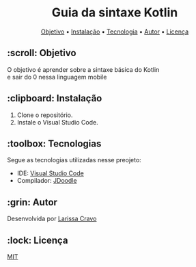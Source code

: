 <h1 align="center">Guia da sintaxe Kotlin</h1>

<p align="center">
 <a href="#objective">Objetivo</a> •
 <a href="#installation">Instalação</a> • 
 <a href="#technology">Tecnologia</a> • 
 <a href="#author">Autor</a> •
 <a href="#licence">Licença</a>
</p>

<h2 id=objective>:scroll: Objetivo</h2>
O objetivo é aprender sobre a sintaxe básica do Kotlin <br> e sair do 0 nessa linguagem mobile<br>

<h2 id=installation>:clipboard: Instalação</h2>

1. Clone o repositório.
2. Instale o Visual Studio Code.

<h2 id=technology>:toolbox: Tecnologias</h2>

Segue as tecnologias utilizadas nesse preojeto:

- IDE: <a href="https://code.visualstudio.com/download">Visual Studio Code</a>
- Compilador: <a href="https://www.jdoodle.com/compile-kotlin-online">JDoodle</a>

<h2 id=author>:grin: Autor</h2>

Desenvolvida por <a href="https://br.linkedin.com/in/larissa-cravo-154b66306" target="_blank">Larissa Cravo</a>

<h2 id=licence>:lock: Licença</h2>
<a href="https://github.com/danhpaiva/csharp-unit-test-programada-mente/blob/main/LICENSE" target="_blank">MIT</a>

